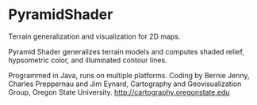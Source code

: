 PyramidShader
=============

Terrain generalization and visualization for 2D maps.

Pyramid Shader generalizes terrain models and computes shaded relief, hypsometric color, and illuminated contour lines.

Programmed in Java, runs on multiple platforms. Coding by Bernie Jenny, Charles Preppernau and Jim Eynard, Cartography and Geovisualization Group, Oregon State University. http://cartography.oregonstate.edu


